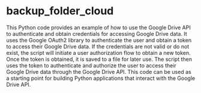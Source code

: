 # backup_folder_cloud
This Python code provides an example of how to use the Google Drive API to authenticate and obtain credentials for accessing Google Drive data. It uses the Google OAuth2 library to authenticate the user and obtain a token to access their Google Drive data. If the credentials are not valid or do not exist, the script will initiate a user authorization flow to obtain a new token. Once the token is obtained, it is saved to a file for later use. The script then uses the token to authenticate and authorize the user to access their Google Drive data through the Google Drive API. This code can be used as a starting point for building Python applications that interact with the Google Drive API.

